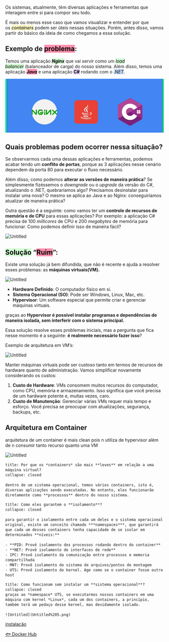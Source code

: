 
Os sistemas, atualmente, têm diversas aplicações e ferramentas que interagem entre si para compor seu todo.

É mais ou menos esse caso que vamos visualizar e entender por que os *<mark style="background: #FFF3A3A6;">containers</mark>* podem ser úteis nessas situações. Porém, antes disso, vamos partir do básico da ideia de como chegamos a essa solução.
## Exemplo de <mark style="background: #FF5582A6;">problema</mark>:

Temos uma aplicação ***<mark style="background: #BBFABBA6;">Nginx</mark>*** que vai servir como um *<mark style="background: #BBFABBA6;">load balancer</mark>* (balanceador de carga) do nosso sistema. Além disso, temos uma aplicação ***<mark style="background: #FF5582A6;">Java</mark>*** e uma aplicação **<mark style="background: #D2B3FFA6;">C#</mark>** rodando com o *<mark style="background: #ADCCFFA6;">.NET</mark>*.

![Untitled](Attachments/Docker/Inicio/Untitled.png)

## Quais problemas podem ocorrer nessa situação?

Se observarmos cada uma dessas aplicações e ferramentas, podemos acabar tendo um **conflito de portas**, porque as 3 aplicações nesse cenário dependem da porta 80 para executar o fluxo necessário.

Além disso, como podemos **alterar as versões de maneira prática**? Se simplesmente fizéssemos o *downgrade* ou o *upgrade* da versão do C#, atualizando o .NET, quebraríamos algo? Precisamos desinstalar para instalar uma nova? O mesmo se aplica ao Java e ao Nginx: conseguiríamos atualizar de maneira prática?

Outra questão é a seguinte: como vamos ter um **controle de recursos de memória e de CPU** para essas aplicações? Por exemplo: a aplicação C# precisa de 100 *millicores* de CPU e 200 *megabytes* de memória para funcionar. Como podemos definir isso de maneira fácil?

![Untitled](Untitled%201.png)

## <mark style="background: #BBFABBA6;">Solução</mark> “<mark style="background: #FF5582A6;">Ruim</mark>”:

Existe uma solução já bem difundida, que não é recente e ajuda a resolver esses problemas: as **máquinas virtuais(VM).**

![Untitled](Untitled%202.png)

- **Hardware Definido**: O computador físico em si.
- **Sistema Operacional (SO)**: Pode ser Windows, Linux, Mac, etc.
- **Hypervisor**: Um software especial que permite criar e gerenciar máquinas virtuais.

graças ao **Hypervisor é possível instalar programas e dependências de maneira isolada, sem interferir com o sistema principal.**

Essa solução resolve esses problemas iniciais, mas a pergunta que fica nesse momento é a seguinte: **é realmente necessário fazer isso**?

Exemplo de arquitetura em VM’s:

![Untitled](Untitled%203.png)

Manter máquinas virtuais pode ser custoso tanto em termos de recursos de hardware quanto de administração. Vamos simplificar novamente considerando os custos:

1. **Custo de Hardware**: VMs consomem muitos recursos do computador, como CPU, memória e armazenamento. Isso significa que você precisa de um hardware potente e, muitas vezes, caro.
2. **Custo de Manutenção**: Gerenciar várias VMs requer mais tempo e esforço. Você precisa se preocupar com atualizações, segurança, backups, etc.

## Arquitetura em Container

arquitetura de um container é mais clean pois n utiliza de hypervisor além de n consumir tanto recurso quanto uma VM

![Untitled](Untitled%204.png)


```ad-question
title: Por que os *containers* são mais **leves** em relação a uma máquina virtual?
collapse: closed

dentro de um sistema operacional, temos vários containers, isto é, diversas aplicações sendo executadas. No entanto, eles funcionarão diretamente como **processos** dentro do nosso sistema.
```

```ad-question
title: Como eles garantem o **isolamento**?
collapse: closed

para garantir o isolamento entre cada um deles e o sistema operacional original, existe um conceito chamado ***namespaces***, que garantirá que cada um desses containers tenha capacidade de se isolar em determinados **níveis:**

- **PID: Provê isolamento dos processos rodando dentro do container**
- **NET: Provê isolamento de interfaces de rede**
- IPC: Provê isolamento da comunicação entre processos e memoria compartilhada
- MNT: Provê isolamento do sistema de arquivos/pontos de montagem
- UTS: Provê isolamento do kernel. Age como se o container fosse outro host

```

 ```ad-question
title: Como funcionam sem instalar um **sistema operacional**?
collapse: closed
graças ao *namespace* UTS, se executarmos nossos containers em uma máquina com kernel *Linux*, cada um dos containers, a princípio, também terá um pedaço desse kernel, mas devidamente isolado.

![Untitled](Untitled%205.png)

```

[instalação](instalação.md)

[🐟 Docker Hub](🐟%20Docker%20Hub.md)
